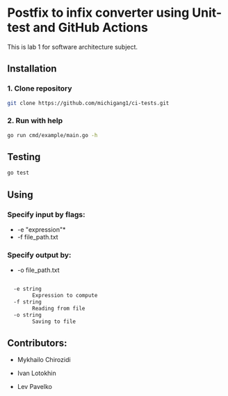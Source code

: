 # Postfix to infix converter using Unit-test and GitHub Actions

This is lab 1 for software architecture subject.

## Installation

### 1. Clone repository

```bash
git clone https://github.com/michigang1/ci-tests.git
```

### 2.  Run with help

```bash
go run cmd/example/main.go -h
```

## Testing 
```bash
go test
```

## Using
### Specify input by flags:

* -e "expression"*
* -f file_path.txt

### Specify output by:

* -o file_path.txt

```bash

  -e string
        Expression to compute
  -f string
        Reading from file
  -o string
        Saving to file

```

## Contributors:

- Mykhailo Chirozidi

- Ivan Lotokhin

- Lev Pavelko
